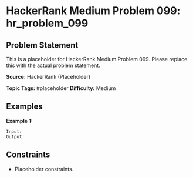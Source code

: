 # HackerRank Medium Problem 099: hr_problem_099

## Problem Statement

This is a placeholder for HackerRank Medium Problem 099.
Please replace this with the actual problem statement.

**Source:** HackerRank (Placeholder)

**Topic Tags:** #placeholder
**Difficulty:** Medium

## Examples

**Example 1:**

```
Input:
Output:
```

## Constraints

- Placeholder constraints.
